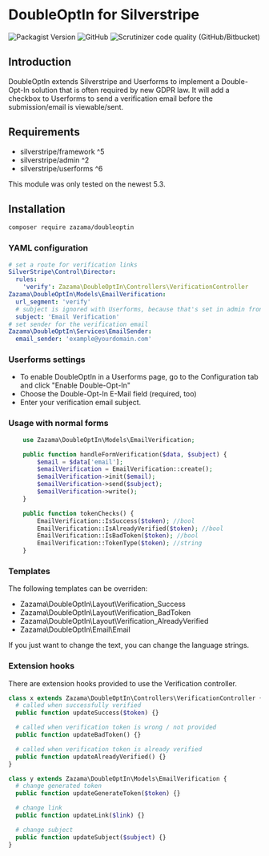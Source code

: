 # DoubleOptIn for Silverstripe

![Packagist Version](https://img.shields.io/packagist/v/Zazama/DoubleOptIn?style=flat-square)
![GitHub](https://img.shields.io/github/license/Zazama/DoubleOptIn?style=flat-square)
![Scrutinizer code quality (GitHub/Bitbucket)](https://img.shields.io/scrutinizer/quality/g/Zazama/DoubleOptIn?style=flat-square)

## Introduction

DoubleOptIn extends Silverstripe and Userforms to implement a Double-Opt-In solution that is often required by new GDPR law.
It will add a checkbox to Userforms to send a verification email before the submission/email is viewable/sent.

## Requirements

* silverstripe/framework ^5
* silverstripe/admin ^2
* silverstripe/userforms ^6

This module was only tested on the newest 5.3.

## Installation

```sh
composer require zazama/doubleoptin
```

### YAML configuration

```yaml
# set a route for verification links
SilverStripe\Control\Director:
  rules:
    'verify': Zazama\DoubleOptIn\Controllers\VerificationController
Zazama\DoubleOptIn\Models\EmailVerification:
  url_segment: 'verify'
  # subject is ignored with Userforms, because that's set in admin frontend.
  subject: 'Email Verification'
# set sender for the verification email
Zazama\DoubleOptIn\Services\EmailSender:
  email_sender: 'example@yourdomain.com'
```

### Userforms settings

* To enable DoubleOptIn in a Userforms page, go to the Configuration tab and click "Enable Double-Opt-In"
* Choose the Double-Opt-In E-Mail field (required, too)
* Enter your verification email subject.

### Usage with normal forms

```php
    use Zazama\DoubleOptIn\Models\EmailVerification;

    public function handleFormVerification($data, $subject) {
        $email = $data['email'];
        $emailVerification = EmailVerification::create();
        $emailVerification->init($email);
        $emailVerification->send($subject);
        $emailVerification->write();
    }

    public function tokenChecks() {
        EmailVerification::IsSuccess($token); //bool
        EmailVerification::IsAlreadyVerified($token); //bool
        EmailVerification::IsBadToken($token); //bool
        EmailVerification::TokenType($token); //string
    }
```

### Templates

The following templates can be overriden:

* Zazama\DoubleOptIn\Layout\Verification_Success
* Zazama\DoubleOptIn\Layout\Verification_BadToken
* Zazama\DoubleOptIn\Layout\Verification_AlreadyVerified
* Zazama\DoubleOptIn\Email\Email

If you just want to change the text, you can change the language strings.

### Extension hooks

There are extension hooks provided to use the Verification controller.

```php
class x extends Zazama\DoubleOptIn\Controllers\VerificationController {
  # called when successfully verified
  public function updateSuccess($token) {}

  # called when verification token is wrong / not provided
  public function updateBadToken() {}

  # called when verification token is already verified
  public function updateAlreadyVerified() {}
}

class y extends Zazama\DoubleOptIn\Models\EmailVerification {
  # change generated token
  public function updateGenerateToken($token) {}

  # change link
  public function updateLink($link) {}

  # change subject
  public function updateSubject($subject) {}
}
```
